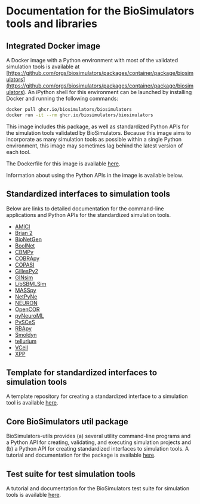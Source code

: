 # Documentation for the BioSimulators tools and libraries

## Integrated Docker image

A Docker image with a Python environment with most of the validated simulation tools is available at [https://github.com/orgs/biosimulators/packages/container/package/biosimulators](https://github.com/orgs/biosimulators/packages/container/package/biosimulators). An iPython shell for this environment can be launched by installing Docker and running the following commands:

```bash
docker pull ghcr.io/biosimulators/biosimulators
docker run -it --rm ghcr.io/biosimulators/biosimulators
```

This image includes this package, as well as standardized Python APIs for the simulation tools validated by BioSimulators. Because this image aims to incorporate as many simulation tools as possible within a single Python environment, this image may sometimes lag behind the latest version of each tool.

The Dockerfile for this image is available [here](https://github.com/biosimulators/Biosimulators/blob/dev/Dockerfile).

Information about using the Python APIs in the image is available below.

## Standardized interfaces to simulation tools
Below are links to detailed documentation for the command-line applications and Python APIs for the standardized simulation tools.

* [AMICI](https://docs.biosimulators.org/Biosimulators_AMICI/)
* [Brian 2](https://docs.biosimulators.org/Biosimulators_pyNeuroML/)
* [BioNetGen](https://docs.biosimulators.org/Biosimulators_BioNetGen/)
* [BoolNet](https://docs.biosimulators.org/Biosimulators_BoolNet/)
* [CBMPy](https://docs.biosimulators.org/Biosimulators_CBMPy/)
* [COBRApy](https://docs.biosimulators.org/Biosimulators_COBRApy/)
* [COPASI](https://docs.biosimulators.org/Biosimulators_COPASI/)
* [GillesPy2](https://docs.biosimulators.org/Biosimulators_GillesPy2/)
* [GINsim](https://docs.biosimulators.org/Biosimulators_GINsim/)
* [LibSBMLSim](https://docs.biosimulators.org/Biosimulators_LibSBMLSim/)
* [MASSpy](https://docs.biosimulators.org/Biosimulators_MASSpy/)
* [NetPyNe](https://docs.biosimulators.org/Biosimulators_pyNeuroML/)
* [NEURON](https://docs.biosimulators.org/Biosimulators_pyNeuroML/)
* [OpenCOR](https://docs.biosimulators.org/Biosimulators_OpenCOR/)
* [pyNeuroML](https://docs.biosimulators.org/Biosimulators_pyNeuroML/)
* [PySCeS](https://docs.biosimulators.org/Biosimulators_PySCeS/)
* [RBApy](https://docs.biosimulators.org/Biosimulators_RBApy/)
* [Smoldyn](https://smoldyn.readthedocs.io/en/latest/python/api.html#sed-ml-combine-biosimulators-api)
* [tellurium](https://docs.biosimulators.org/Biosimulators_tellurium/)
* [VCell](https://github.com/virtualcell/vcell)
* [XPP](https://docs.biosimulators.org/Biosimulators_XPP/)

## Template for standardized interfaces to simulation tools
A template repository for creating a standardized interface to a simulation tool is available [here](https://github.com/biosimulators/Biosimulators_simulator_template).

## Core BioSimulators util package
BioSimulators-utils provides (a) several utility command-line programs and a Python API for creating, validating, and executing simulation projects and (b) a Python API for creating standardized interfaces to simulation tools. A tutorial and documentation for the package is available [here](https://docs.biosimulators.org/Biosimulators_utils/).

## Test suite for test simulation tools
A tutorial and documentation for the BioSimulators test suite for simulation tools is available [here](https://docs.biosimulators.org/Biosimulators_test_suite/).
